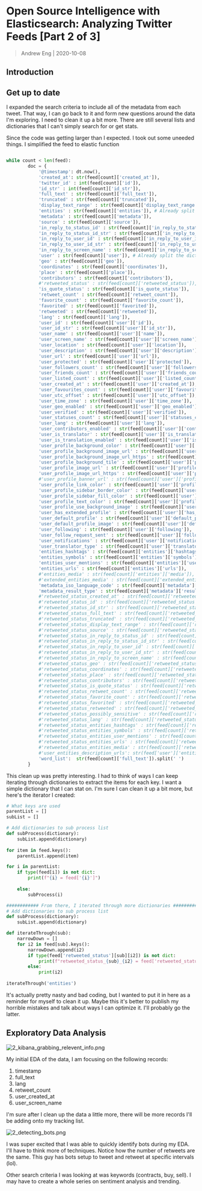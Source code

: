 # Open Source Intelligence with Elasticsearch: Analyzing Twitter Feeds [Part 2 of 3]
> Andrew Eng | 2020-10-08

## Introduction

## Get up to date
I expanded the search criteria to include all of the metadata from each tweet.  That way, I can go back to it and form new questions around the data I'm exploring.  I need to clean it up a bit more.  There are still several lists and dictionaries that I can't simply search for or get stats.

Since the code was getting larger than I expected.  I took out some uneeded things.  I simplified the feed to elastic function

```python

while count < len(feed):
        doc = {
            '@timestamp': dt.now(),
            'created_at': str(feed[count]['created_at']),
            'twitter_id' : int(feed[count]['id']),
            'id_str' : int(feed[count]['id_str']),
            'full_text' : str(feed[count]['full_text']),
            'truncated' : str(feed[count]['truncated']),
            'display_text_range' : str(feed[count]['display_text_range']),
            'entities' : str(feed[count]['entities']), # Already split the dictionary, no longer needed 
            'metadata' : str(feed[count]['metadata']),
            'source' : str(feed[count]['source']),
            'in_reply_to_status_id' : str(feed[count]['in_reply_to_status_id']),
            'in_reply_to_status_id_str' : str(feed[count]['in_reply_to_status_id_str']),
            'in_reply_to_user_id' : str(feed[count]['in_reply_to_user_id']),
            'in_reply_to_user_id_str' : str(feed[count]['in_reply_to_user_id_str']),
            'in_reply_to_screen_name' : str(feed[count]['in_reply_to_screen_name']),
            'user' : str(feed[count]['user']), # Already split the dictionary, no longer needed
            'geo' : str(feed[count]['geo']),
            'coordinates' : str(feed[count]['coordinates']),
            'place' : str(feed[count]['place']),
            'contributors' : str(feed[count]['contributors']),
            #'retweeted_status' : str(feed[count]['retweeted_status']),
            'is_quote_status' : str(feed[count]['is_quote_status']),
            'retweet_count' : str(feed[count]['retweet_count']),
            'favorite_count' : str(feed[count]['favorite_count']),
            'favorited' : str(feed[count]['favorited']),
            'retweeted' : str(feed[count]['retweeted']),
            'lang' : str(feed[count]['lang']),
            'user_id' : str(feed[count]['user']['id']),
            'user_id_str' : str(feed[count]['user']['id_str']),
            'user_name' : str(feed[count]['user']['name']),
            'user_screen_name' : str(feed[count]['user']['screen_name']),
            'user_location' : str(feed[count]['user']['location']),
            'user_description' : str(feed[count]['user']['description']),
            'user_url' : str(feed[count]['user']['url']),
            'user_protected' : str(feed[count]['user']['protected']),
            'user_followers_count' : str(feed[count]['user']['followers_count']),
            'user_friends_count' : str(feed[count]['user']['friends_count']),
            'user_listed_count' : str(feed[count]['user']['listed_count']),
            'user_created_at' : str(feed[count]['user']['created_at']),
            'user_favourites_count' : str(feed[count]['user']['favourites_count']),
            'user_utc_offset' : str(feed[count]['user']['utc_offset']),
            'user_time_zone' : str(feed[count]['user']['time_zone']),
            'user_geo_enabled' : str(feed[count]['user']['geo_enabled']),
            'user_verified' : str(feed[count]['user']['verified']),
            'user_statuses_count' : str(feed[count]['user']['statuses_count']),
            'user_lang' : str(feed[count]['user']['lang']),
            'user_contributors_enabled' : str(feed[count]['user']['contributors_enabled']),
            'user_is_translator' : str(feed[count]['user']['is_translator']),
            'user_is_translation_enabled' : str(feed[count]['user']['is_translation_enabled']),
            'user_profile_background_color' : str(feed[count]['user']['profile_background_color']),
            'user_profile_background_image_url' : str(feed[count]['user']['profile_background_image_url']),
            'user_profile_background_image_url_https' : str(feed[count]['user']['profile_background_image_url_https']),
            'user_profile_background_tile' : str(feed[count]['user']['profile_background_tile']),
            'user_profile_image_url' : str(feed[count]['user']['profile_image_url']),
            'user_profile_image_url_https' : str(feed[count]['user']['profile_image_url_https']),
            #'user_profile_banner_url' : str(feed[count]['user']['profile_banner_url']),
            'user_profile_link_color' : str(feed[count]['user']['profile_link_color']),
            'user_profile_sidebar_border_color' : str(feed[count]['user']['profile_sidebar_border_color']),
            'user_profile_sidebar_fill_color' : str(feed[count]['user']['profile_sidebar_fill_color']),
            'user_profile_text_color' : str(feed[count]['user']['profile_text_color']),
            'user_profile_use_background_image' : str(feed[count]['user']['profile_use_background_image']),
            'user_has_extended_profile' : str(feed[count]['user']['has_extended_profile']),
            'user_default_profile' : str(feed[count]['user']['default_profile']),
            'user_default_profile_image' : str(feed[count]['user']['default_profile_image']),
            'user_following' : str(feed[count]['user']['following']),
            'user_follow_request_sent' : str(feed[count]['user']['follow_request_sent']),
            'user_notifications' : str(feed[count]['user']['notifications']),
            'user_translator_type' : str(feed[count]['user']['translator_type']),
            'entities_hashtags' : str(feed[count]['entities']['hashtags']),
            'entities_symbols' : str(feed[count]['entities']['symbols']),
            'entities_user_mentions' : str(feed[count]['entities']['user_mentions']),
            'entities_urls' : str(feed[count]['entities']['urls']),
            #'entities_media' : str(feed[count]['entities']['media']),
            #'extended_entities_media' : str(feed[count]['extended_entities']['media']),
            'metadata_iso_language_code' : str(feed[count]['metadata']['iso_language_code']),
            'metadata_result_type' : str(feed[count]['metadata']['result_type']),
            #'retweeted_status_created_at' : str(feed[count]['retweeted_status']['created_at']),
            #'retweeted_status_id' : str(feed[count]['retweeted_status']['id']),
            #'retweeted_status_id_str' : str(feed[count]['retweeted_status']['id_str']),
            #'retweeted_status_full_text' : str(feed[count]['retweeted_status']['full_text']),
            #'retweeted_status_truncated' : str(feed[count]['retweeted_status']['truncated']),
            #'retweeted_status_display_text_range' : str(feed[count]['retweeted_status']['display_text_range']),
            #'retweeted_status_source' : str(feed[count]['retweeted_status']['source']),
            #'retweeted_status_in_reply_to_status_id' : str(feed[count]['retweeted_status']['in_reply_to_status_id']),
            #'retweeted_status_in_reply_to_status_id_str' : str(feed[count]['retweeted_status']['in_reply_to_status_id_str']),
            #'retweeted_status_in_reply_to_user_id' : str(feed[count]['retweeted_status']['in_reply_to_user_id']),
            #'retweeted_status_in_reply_to_user_id_str' : str(feed[count]['retweeted_status']['in_reply_to_user_id_str']),
            #'retweeted_status_in_reply_to_screen_name' : str(feed[count]['retweeted_status']['in_reply_to_screen_name']),
            #'retweeted_status_geo' : str(feed[count]['retweeted_status']['geo']),
            #'retweeted_status_coordinates' : str(feed[count]['retweeted_status']['coordinates']),
            #'retweeted_status_place' : str(feed[count]['retweeted_status']['place']),
            #'retweeted_status_contributors' : str(feed[count]['retweeted_status']['contributors']),
            #'retweeted_status_is_quote_status' : str(feed[count]['retweeted_status']['is_quote_status']),
            #'retweeted_status_retweet_count' : str(feed[count]['retweeted_status']['retweet_count']),
            #'retweeted_status_favorite_count' : str(feed[count]['retweeted_status']['favorite_count']),
            #'retweeted_status_favorited' : str(feed[count]['retweeted_status']['favorited']),
            #'retweeted_status_retweeted' : str(feed[count]['retweeted_status']['retweeted']),
            #'retweeted_status_possibly_sensitive' : str(feed[count]['retweeted_status']['possibly_sensitive']),
            #'retweeted_status_lang' : str(feed[count]['retweeted_status']['lang']),
            #'retweeted_status_entities_hashtags' : str(feed[count]['retweeted_status']['entities']['hashtags']),
            #'retweeted_status_entities_symbols' : str(feed[count]['retweeted_status']['entities']['symbols']),
            #'retweeted_status_entities_user_mentions' : str(feed[count]['retweeted_status']['entities']['user_mentions']),
            #'retweeted_status_entities_urls' : str(feed[count]['retweeted_status']['entities']['urls']),
            #'retweeted_status_entities_media' : str(feed[count]['retweeted_status']['entities']['media']),
            #'user_entities_description_urls': str(feed['user']['entities']['description']['urls'])
            'word_list':  str(feed[count]['full_text']).split(' ')
        }
```

This clean up was pretty interesting.  I had to think of ways I can keep iterating through dictionaries to extract the items for each key.  I want a simple dictionary that I can stat on.  I'm sure I can clean it up a bit more, but here's the iterator I created:

```python
# What keys are used
parentList = []
subList = []

# Add dictionaries to sub process list
def subProcess(dictionary):
    subList.append(dictionary)
    
for item in feed.keys():
    parentList.append(item)

for i in parentList:
    if type(feed[i]) is not dict:
        print(f"{i} = feed['{i}']")
        
    else:
        subProcess(i)

############ From there, I iterated through more dictionaries ############
# Add dictionaries to sub process list
def subProcess(dictionary):
    subList.append(dictionary)

def iterateThrough(sub):
    narrowDown = []
    for i2 in feed[sub].keys():
        narrowDown.append(i2)
        if type(feed['retweeted_status'][sub][i2]) is not dict:
            print(f"retweeted_status_{sub}_{i2} = feed['retweeted_status'['{sub}']['{i2}']")
        else:
            print(i2)      
        
iterateThrough('entities')
```

It's actually pretty nasty and bad coding, but I wanted to put it in here as a reminder for myself to clean it up.  Maybe this it's better to publish my horrible mistakes and talk about ways I can optimize it.  I'll probably go the latter.

## Exploratory Data Analysis
![2_kibana_grabbing_relevent_info.png](images/2_kibana_grabbing_relevent_info.png)

My initial EDA of the data, I am focusing on the following records:
1. timestamp
2. full_text
3. lang
4. retweet_count
5. user_created_at
6. user_screen_name

I'm sure after I clean up the data a little more, there will be more records I'll be adding onto my tracking list.

![2_detecting_bots.png](images/2_detecting_bots.png)

I was super excited that I was able to quickly identify bots during my EDA.  I'll have to think more of techniques.  Notice how the number of retweets are the same.  This guy has bots setup to tweet and retweet at specific intervals (lol).  

Other search criteria I was looking at was keywords (contracts, buy, sell).  I may have to create a whole series on sentiment analysis and trending.

